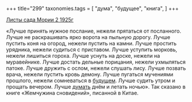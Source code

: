 +++
title="299"
taxonomies.tags = [
 "дума",
 "будущее",
 "книга",
]
+++

[Листы сада Мории 2 1925г](/agni/1925)

«Лучше принять нужное послание, нежели прятаться от посланного. Лучше не раскрашивать ярко ворота на пыльную дорогу. Лучше пустить коня на огород, нежели пустить на камни. Лучше простить урядника, нежели судиться с приставом. Лучше уступить морковь, нежели лишиться гороха. Лучше уснуть на доске, нежели на муравейнике. Лучше достать дельные порицания, нежели ухмыляться патоке. Лучше дружить с ослом, нежели слушать лису. Лучше позвать врача, нежели пустить кровь демону. Лучше пугаться мучениями прошлого, нежели сомневаться в [будущем](/tags/будущее). Лучше судить утром и прощать вечером. Лучше [думать](/tags/дума) днём и летать ночью». Так сказано в книге «Жемчужина сновидений», писанной в Китае.   

   


